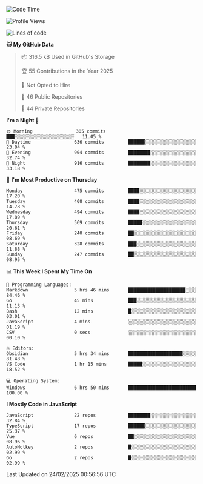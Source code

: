 <!--START_SECTION:waka-->
![Code Time](http://img.shields.io/badge/Code%20Time-921%20hrs%2043%20mins-blue)

![Profile Views](http://img.shields.io/badge/Profile%20Views-1-blue)

![Lines of code](https://img.shields.io/badge/From%20Hello%20World%20I%27ve%20Written-1.1%20million%20lines%20of%20code-blue)

**🐱 My GitHub Data** 

> 📦 316.5 kB Used in GitHub's Storage 
 > 
> 🏆 55 Contributions in the Year 2025
 > 
> 🚫 Not Opted to Hire
 > 
> 📜 46 Public Repositories 
 > 
> 🔑 44 Private Repositories 
 > 
**I'm a Night 🦉** 

```text
🌞 Morning                305 commits         ███░░░░░░░░░░░░░░░░░░░░░░   11.05 % 
🌆 Daytime                636 commits         ██████░░░░░░░░░░░░░░░░░░░   23.04 % 
🌃 Evening                904 commits         ████████░░░░░░░░░░░░░░░░░   32.74 % 
🌙 Night                  916 commits         ████████░░░░░░░░░░░░░░░░░   33.18 % 
```
📅 **I'm Most Productive on Thursday** 

```text
Monday                   475 commits         ████░░░░░░░░░░░░░░░░░░░░░   17.20 % 
Tuesday                  408 commits         ████░░░░░░░░░░░░░░░░░░░░░   14.78 % 
Wednesday                494 commits         ████░░░░░░░░░░░░░░░░░░░░░   17.89 % 
Thursday                 569 commits         █████░░░░░░░░░░░░░░░░░░░░   20.61 % 
Friday                   240 commits         ██░░░░░░░░░░░░░░░░░░░░░░░   08.69 % 
Saturday                 328 commits         ███░░░░░░░░░░░░░░░░░░░░░░   11.88 % 
Sunday                   247 commits         ██░░░░░░░░░░░░░░░░░░░░░░░   08.95 % 
```


📊 **This Week I Spent My Time On** 

```text
💬 Programming Languages: 
Markdown                 5 hrs 46 mins       █████████████████████░░░░   84.46 % 
Go                       45 mins             ███░░░░░░░░░░░░░░░░░░░░░░   11.13 % 
Bash                     12 mins             █░░░░░░░░░░░░░░░░░░░░░░░░   03.01 % 
JavaScript               4 mins              ░░░░░░░░░░░░░░░░░░░░░░░░░   01.19 % 
CSV                      0 secs              ░░░░░░░░░░░░░░░░░░░░░░░░░   00.10 % 

🔥 Editors: 
Obsidian                 5 hrs 34 mins       ████████████████████░░░░░   81.48 % 
VS Code                  1 hr 15 mins        █████░░░░░░░░░░░░░░░░░░░░   18.52 % 

💻 Operating System: 
Windows                  6 hrs 50 mins       █████████████████████████   100.00 % 
```

**I Mostly Code in JavaScript** 

```text
JavaScript               22 repos            ████████░░░░░░░░░░░░░░░░░   32.84 % 
TypeScript               17 repos            ██████░░░░░░░░░░░░░░░░░░░   25.37 % 
Vue                      6 repos             ██░░░░░░░░░░░░░░░░░░░░░░░   08.96 % 
AutoHotkey               2 repos             █░░░░░░░░░░░░░░░░░░░░░░░░   02.99 % 
Go                       2 repos             █░░░░░░░░░░░░░░░░░░░░░░░░   02.99 % 
```




 Last Updated on 24/02/2025 00:56:56 UTC
<!--END_SECTION:waka-->
